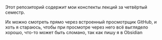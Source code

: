 Этот репозиторий содержит мои конспекты лекций за четвёртый семестр.

Их можно смотреть прямо через встроенный просмотрщик GitHub, и хоть я стараюсь, чтобы при просмотре через него всё выглядело хорошо, что-то может быть сломано, так как пишу я в Obsidian